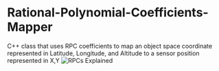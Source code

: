# Rational-Polynomial-Coefficients-Mapper
C++ class that uses RPC coefficients to map an object space coordinate represented in Latitude, Longitude, and Altitude to a sensor position represented in X,Y 
![RPCs Explained](https://raw.githubusercontent.com/ngageoint/Rational-Polynomial-Coefficients-Mapper/master/RPCsExplained.png?token=ANJdACLb0S-8h26i9nUgq_6V9gdHZsPvks5WXG6vwA%3D%3D)
